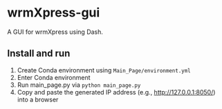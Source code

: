 # wrmXpress-gui
A GUI for wrmXpress using Dash.

## Install and run

1. Create Conda environment using `Main_Page/environment.yml`
2. Enter Conda environment
3. Run main_page.py via `python main_page.py`
4. Copy and paste the generated IP address (e.g., http://127.0.0.1:8050/) into a browser
